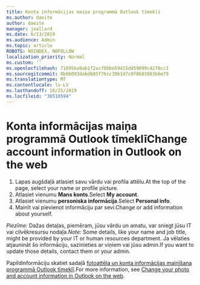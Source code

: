```yaml
---
title: Konta informācijas maiņa programmā Outlook tīmeklī
ms.author: daeite
author: daeite
manager: joallard
ms.date: 6/13/2019
ms.audience: Admin
ms.topic: article
ROBOTS: NOINDEX, NOFOLLOW
localization_priority: Normal
ms.custom: ''
ms.openlocfilehash: 71895ba9ab1f2ac78bbe59415dd59099c4270cc1
ms.sourcegitcommit: 0b06093dabd685f76cc39b1d7c0f8b03883b6e79
ms.translationtype: MT
ms.contentlocale: lv-LV
ms.lasthandoff: 10/25/2019
ms.locfileid: "36510594"
---
```

# <a name="change-account-information-in-outlook-on-the-web"></a><span data-ttu-id="21e07-102">Konta informācijas maiņa programmā Outlook tīmeklī</span><span class="sxs-lookup"><span data-stu-id="21e07-102">Change account information in Outlook on the web</span></span>

1. <span data-ttu-id="21e07-103">Lapas augšdaļā atlasiet savu vārdu vai profila attēlu.</span><span class="sxs-lookup"><span data-stu-id="21e07-103">At the top of the page, select your name or profile picture.</span></span>
1. <span data-ttu-id="21e07-104">Atlasiet vienumu **Mans konts**.</span><span class="sxs-lookup"><span data-stu-id="21e07-104">Select **My account**.</span></span>
1. <span data-ttu-id="21e07-105">Atlasiet vienumu **personiska informācija**.</span><span class="sxs-lookup"><span data-stu-id="21e07-105">Select **Personal info**.</span></span>
1. <span data-ttu-id="21e07-106">Mainīt vai pievienot informāciju par sevi.</span><span class="sxs-lookup"><span data-stu-id="21e07-106">Change or add information about yourself.</span></span>

<span data-ttu-id="21e07-107">*Piezīme:* Dažas detaļas, piemēram, jūsu vārdu un amatu, var sniegt jūsu IT vai cilvēkresursu nodaļa.</span><span class="sxs-lookup"><span data-stu-id="21e07-107">*Note:* Some details, like your name and job title, might be provided by your IT or human resources department.</span></span> <span data-ttu-id="21e07-108">Ja vēlaties atjaunināt šo informāciju, sazinieties ar viņiem vai jūsu admin.</span><span class="sxs-lookup"><span data-stu-id="21e07-108">If you want to update those details, contact them or your admin.</span></span>

<span data-ttu-id="21e07-109">Papildinformāciju skatiet sadaļā [fotoattēla un konta informācijas mainīšana programmā Outlook tīmeklī](https://support.office.com/article/b2dbb289-851d-4bed-93c3-3e136f5659ec).</span><span class="sxs-lookup"><span data-stu-id="21e07-109">For more information, see [Change your photo and account information in Outlook on the web](https://support.office.com/article/b2dbb289-851d-4bed-93c3-3e136f5659ec).</span></span>